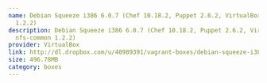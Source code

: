 ```yaml
---
name: Debian Squeeze i386 6.0.7 (Chef 10.18.2, Puppet 2.6.2, VirtualBox 4.2.6, nfs-common
  1.2.2)
description: Debian Squeeze i386 6.0.7 (Chef 10.18.2, Puppet 2.6.2, VirtualBox 4.2.6,
  nfs-common 1.2.2)
provider: VirtualBox
link: http://dl.dropbox.com/u/40989391/vagrant-boxes/debian-squeeze-i386.box
size: 496.78MB
category: boxes
---
```

